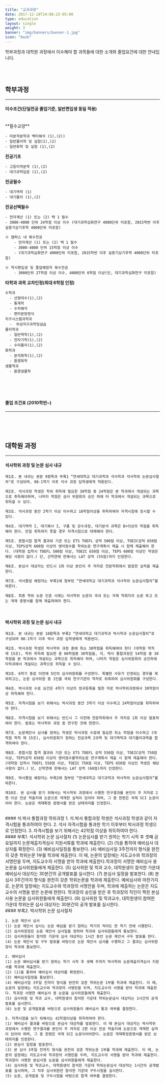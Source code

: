 ```yaml
---
title: "교과과정"
date: 2017-12-18T14:08:23-05:00
type: education
layout: single
weight: 3
banner: "img/banners/banner-1.jpg"
icon: "book"
---
```

학부과정과 대학원 과정에서 이수해야 할 과목들에 대한 소개와 졸업요건에 대한 안내입니다.
<!--more-->

<br>
<br>

## 학부과정
----------
#### 이수조건(단일전공 졸업기준, 일반편입생 동일 적용)
<br>
**필수교양**

	- 미분적분학과 벡터해석 (1),(2))
	- 일반물리학 및 실험(1),(2)
	- 일반화학 및 실험 (1),(2)

**전공기초**

	- 고등미적분학 (1),(2)
	- 대기과학입문 (1),(2)

**전공필수**

	- 대기역학 (1)
	- 대기물리 (1),(2)

**전공선택필수**

	- 전자계산 (1) 또는 (2) 택 1 필수
	- 3000-4000 단위 24학점 이상 이수 (대기과학심화연구 4000단위 미포함, 2015학번 이후 실용기상기후학 4000단위 미포함)

 	※ 캠퍼스 내 복수전공
    	- 전자계산 (1) 또는 (2) 택 1 필수
    	- 3000-4000 단위 15학점 이상 이수
		- (대기과학심화연구 4000단위 미포함, 2015학번 이후 실용기상기후학 4000단위 미포함)

	※ 학사편입생 및 졸업예정자 복수전공
		- 3000단위 27학점 이상 이수, 4000단위 6학점 이상(단, 대기과학심화연구 미포함)

**타학과 과목 교차인정(최대 6학점 인정)**

	수학과
	  - 선형대수(1),(2)
	  - 통계학
	  - 수치해석
	  - 편미분방정식
	지구시스템과학과
	  -  위성지구과학및실습
	물리학과
	  - 일반역학(1),(2)
	  - 전자기학(1),(2)
	  - 수리물리(1),(2)
	화학과
	  - 분석화학(1),(2)
	  - 환경화학
	생물학과
	  - 환경생물학
<br>
<br>
<br>

#### 졸업 조건표 (2010학번~)
-------------------------

<div class='image'>
<img src="../../img/graduation_requirement_table.png" class="img-responsive" alt="">
</div>

<br>
<br>
<br>

## 대학원 과정
-------------

#### 석사학위 과정 및 논문 심사 내규
	제1조. 본 내규는 본문 9항목과 부록1 “연세대학교 대기과학과 석사학과 석사학위 논문심사절차"로 구성되며, 98-1학기 이후 석사 과정 입학생에게 적용된다.

	제2조. 석사과정 학생은 학위 취득에 필요한 30학점 중 24학점은 본 학과에서 개설되는 과목으로 취득해야하며, 나머지 학점은 삼사 위원회의 승인 하에 타 학과에서 개설되는 과목으로 취득할 수 있다.

	제3조. 석사과정 동안 2학기 이상 이수하고 18학점이상을 취득하여야 자격시험에 응시할 수 있다.

	제4조. 대기역학 I, 대기복사 I, 구름 및 강수과정, 대기분석 과목은 B+이상의 학점을 취득해야 한다. 만일 취득하지 못할 경우 자격시험으로 대체해야 한다.

	제5조. 종합시험 합격 결과와 기관 또는 ETS TOEFL 성적 500점 이상, TOEIC성적 650점 이상, TEPS성적 600점 이상의 영어점수를 학위논문 연구계획서 제출 시 함께 제출해야 한다. (대학원 입학시 TOEFL 500점 이상, TOEIC 650점 이상, TEPS 600점 이상인 학생은 해당 사항이 없다.) 단, 산학연에 한해서는 LAT 성적 (55점)까지 인정한다.

	제6조. 본심사 대상자는 반드시 1회 이상 본인이 주 저자로 전문학회에서 발표한 실적을 제출한다.

	제7조. 석사졸업 예정자는 부록1에 첨부된 “연세대학교 대기과학과 석사학위 논문심사절차”를 따른다.

	제8조. 최종 학위 논문 인준 시에는 석사학위 논문의 국내 또는 국제 학회지의 논문 투고 또는 게재 증명서를 함께 제출하여야 한다.

<br>

#### 박사학위 과정 및 논문 심사 내규
	제1조. 본 내규는 본문 10항목과 부록2 “연세대학교 대기과학과 박사학과 논문심사절차”로 구성되며 98-1학기 이후 박사 과정 입학생에게 적용된다.

	제2조. 박사과정 학생은 박사학위 과정 중에 최소 30학점을 취득해여야 한다 (대학원 학칙 제 15조), 학위 취득에 필요한 총 60학점중 30학점을, 석, 박사 통합과정은 54학점 중 30학점을 본 학과에서 개설되는 과목으로 취득해야 하며, 나머지 학점은 심사위원회의 승인하에 타학과에서 개설되는 과목으로 취득할 수 있다.

	제3조. 6학기 종료 이전에 5인의 심사위원회를 구성한다. 특별한 사유가 인정되는 경우를 제외하고는, 논문 심사위원 중 1인을 국외 연구기관의 학자로 위촉하여 심사위원회를 구성한다.

	제4조. 박사과정 수료 요건은 4학기 이상의 정규등록을 필한 자로 박사학위과정에서 30학점이상 취득해여 한다.

	제5조. 자격시험을 보기 위해서는 박사과정 동안 3학기 이상 이수하고 24학점이상을 취득하여야 한다.

	제6조. 자격시험을 보기 위해서는 반드시 그 이전에 전문학회에서 주 저자로 1회 이상 발표하여야 한다. 발표는 박사학위 과정 중 연구한 것에 한한다.

	제7조. 논문제안서 심사를 원하는 학생은 박사과정 수료에 필요한 최소 학점을 이수하고 (대학원 학칙 제 15조), 심사위원회가 정하는 전공과목 2과목 및 대기역학과 대기물리과목을 합격하여야 한다.

	제8조. 종합시험 합격 결과와 기관 또는 ETS TOEFL 성적 550점 이상, TOEIC성적 750점 이상, TEPS성적 650점 이상의 영어점수를학위논문 연구계획서 제출 시 함께 제출해야 한다. (대학원 입학시 TOEFL 550점 이상, TOEIC 750점 이상, TEPS 650점 이상인 학생은 해당 사항이 없다.) 단, 산학연에 한해서는 LAT 성적 (60점)까지 인정한다.

	제9조. 박사졸업 예정자는 부록2에 첨부된 “연세대학교 대기과학과 박사학위 논문심사절차”를 따른다.

	제10조. 본 심사를 받기 위해서는 박사학위 과정에서 수행한 연구결과를 본인이 주 저자로 2편 이상 전공 학술지에 논문으로 게재한 실적이 있어야 하며, 그 중 한편은 국제 SCI 논문이어야 한다. 논문은 게재확정 증명서를 받은 상태까지를 인정한다.
<br>
#### 석.박사 통합과정 학위과정
	1. 석.박사 통합과정 학생은 석사과정 학생과 같이 자격시험을 통과하여야 한다.
	2. 석사 자격시험을 통과한 학기 이후부터 박사과정 학생으로 인정한다.
	3. 자격시험을 보기 위해서는 42학점 이상을 취득하여야 한다.
<br>
#### 부록1. 석사학위 논문 심사절차
    (1) 논문심사를 받기 원하는 학기 시작 후 셋째 금요일까지 논문제출자격심사 지원서류를 학과에 제출한다.
    (2) (1)을 통하여 예비심사 대상자를 확정한다.
    (3) 예비심사일정을 통보한다.
    (4) 예비심사일 3주전까지 형식을 완전히 갖춘 학위논문 1부를 학과에 제출한다. 이 때, 논문의 앞장에는 지도교수와 학과장의 서명란을 두며, 지도교수의 서명을 받아 학과에 제출한다.학과장이 서명한 예비심사 용 논문을 심사위원들에게 제출한다.
    (5) 심사위원 및 학과 교수, 대학원생이 참석한 가운데 예비심사 대상자는 30분간의 공개발표를 실시한다.
    (7) 본심사 일정을 발표한다.
    (8) 본심사 3주간까지 형식을 완전히 갖춘 학위논문을 학과에 제출한다. 예비심사와 마찬가지로, 논문의 앞장에는 지도교수와 학과장의 서명란을 두며, 학과에 제출하는 논문은 지도교수의 서명을 받은 논문에 한한다. 학과장의 승인을 받은 후 학과장의 직인이 찍힌 본심사용 논문을 심사위원들에게 제출한다.
    (9) 심사위원 및 학과교수, 대학원생이 참여한 가운데 학위논문 심사 대상자는 30분간의 공개 발표를 실시한다.
<br>
#### 부록2. 박사학위 논문 심사절차

    1. 논문 제안서 심사
	(1) 논문 제안서 심사는 논문 예심을 받기 원하는 학기의 적어도 한 학기 전에 시행한다.
    (2) 심사위원장은 논문 제안서 심사일을 정하여 학과와 심사위원들에게 통보한다.
	(3) 심사위원들이 참석한 가운데 심사 대상자는 1시간 동안 논문 제안서 구두 발표를 한다.
	(4) 논문 제안서 및 구두 발표를 바탕으로 논문 제안서 심사를 수행하고 그 결과는 심사위원장이 학과에 통보한다.

	2. 예비심사
	(1) 논문 예비심사를 받기 원하는 학기 시작 후 셋째 주까지 박사학위 논문제출자격심사 지원서를 학과에 제출한다.
    (2) (1)을 통하여 예비심사 대상자를 확정한다.
    (3) 예비심사일정을 통보한다.
    (4) 예비심사일 3주일 전까지 형식을 완전히 갖춘 학위논문 1부를 학과에 제출한다. 이 때, 논문의 앞장에는 지도교수와 학과장의 서명란을 두며, 지도교수의 서명을 받아 학과에 제출한다. 학과장 서명한 예비심사 용 논문을 심사위원들에게 제출한다.
	(5) 심사위원 및 학과 교수, 대학원생이 참석한 가운데 학위논문심사 대상자는 1시간의 공개 발표를 실시한다.
	(6) 논문 및 공개발표를 바탕으로 심사위원들이 예비심사 통과 여부를 결정한다.

	3. 자격시험을 보기 위해서는 42학점이상을 취득하여야 한다.
	(1) 예비심사 결과를 바탕으로 본심사 대상자를 발표한다. 이 때 본심사 대상자는 박사학위 과정에서 수행한 연구결과를 본인이 주 저자로 2편 이상 전공 학술지에 논문으로 게재한 실적이 있어야 하며, 그 중 한편은 국제 SCI 논문이어야한다. 논문은 게재확정증명서를 받은 상태까지를 인정한다.
	(2) 본심사 일정을 발표한다.
	(3) 본 심사 3주일 전까지 형식을 완전히 갖춘 학위논문 1부를 학과에 제출한다. 이 때, 논문의 앞장에는 지도교수와 학과장의 서명란을 두며, 지도교수의 서명을 받아 학과에 제출한다. 학과장이 서명한 본심사용 논문을 심사위원들에게 제출한다.
    (4) 심사위원 및 학과교수, 대학원생이 참석한 가운데 학위논문심사 대상자는 1시간의 공개발표를 실시하며, 그 직후 심사위원만 참석한 가운데 구두시험을 실시한다.
    (5) 논문, 공개발표 및 구두시험을 바탕으로 합격 여부를 결정한다.
<br>
<br>

